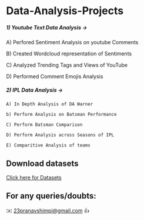 # Data-Analysis-Projects

<h5>1) Youtube Text Data Analysis -> </h5>

  A) Perfored Sentiment Analysis on youtube Comments
  
  B) Created Wordcloud representation of Sentiments
  
  C) Analyzed Trending Tags and Views of YouTube
  
  D)  Performed Comment Emojis Analysis

<h5>2) IPL Data Analysis -> </h5>
    
    A) In Depth Analysis of DA Warner
    
    b) Perform Analysis on Batsman Performance
    
    C) Perform Batsman Comparison 
    
    D) Perform Analysis across Seasons of IPL
    
    E) Comparitive Analysis of teams
  
  
## Download datasets

[Click here for Datasets](https://drive.google.com/drive/folders/1SUg033mtVPh7cuGs-PFWl_Rfau1wMMOi?usp=sharing)

## For any queries/doubts:

:envelope: 23pranavshimpi@gmail.com :thumbsup:

